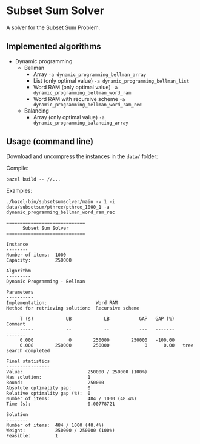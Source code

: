 # Subset Sum Solver

A solver for the Subset Sum Problem.

## Implemented algorithms

* Dynamic programming
  * Bellman
    * Array `-a dynamic_programming_bellman_array`
    * List (only optimal value) `-a dynamic_programming_bellman_list`
    * Word RAM (only optimal value) `-a dynamic_programming_bellman_word_ram`
    * Word RAM with recursive scheme `-a dynamic_programming_bellman_word_ram_rec`
  * Balancing
    * Array (only optimal value) `-a dynamic_programming_balancing_array`
<!---
  * Primal-dual
    * Array `-a dynamic_programming_primal_dual_array`
    * Word RAM (only optimal value) `-a dynamic_programming_primal_dual_word_ram`
--->

## Usage (command line)

Download and uncompress the instances in the `data/` folder:

Compile:
```shell
bazel build -- //...
```

Examples:

```shell
./bazel-bin/subsetsumsolver/main -v 1 -i data/subsetsum/pthree/pthree_1000_1 -a dynamic_programming_bellman_word_ram_rec
```
```
=============================
      Subset Sum Solver      
=============================

Instance
--------
Number of items:  1000
Capacity:         250000

Algorithm
---------
Dynamic Programming - Bellman

Parameters
----------
Implementation:                  Word RAM
Method for retrieving solution:  Recursive scheme

     T (s)            UB            LB           GAP   GAP (%)                 Comment
     -----            --            --           ---   -------                 -------
     0.000             0        250000        250000   -100.00                        
     0.008        250000        250000             0      0.00   tree search completed

Final statistics
----------------
Value:                        250000 / 250000 (100%)
Has solution:                 1
Bound:                        250000
Absolute optimality gap:      0
Relative optimality gap (%):  0
Number of items:              484 / 1000 (48.4%)
Time (s):                     0.00778721

Solution
--------
Number of items:  484 / 1000 (48.4%)
Weight:           250000 / 250000 (100%)
Feasible:         1
```

